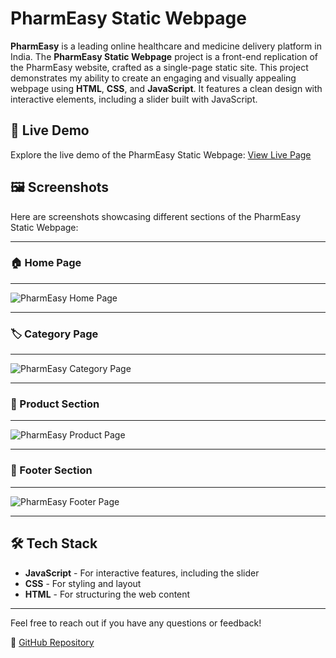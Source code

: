 # PharmEasy Static Webpage

**PharmEasy** is a leading online healthcare and medicine delivery platform in India.
The **PharmEasy Static Webpage** project is a front-end replication of the PharmEasy website, crafted as a single-page static site. This project demonstrates my ability to create an engaging and visually appealing webpage using **HTML**, **CSS**, and **JavaScript**. It features a clean design with interactive elements, including a slider built with JavaScript.

## 🚀 Live Demo
Explore the live demo of the PharmEasy Static Webpage: [View Live Page](https://pharmeasywebsite.netlify.app/)

## 🖼️ Screenshots
Here are screenshots showcasing different sections of the PharmEasy Static Webpage:

---

### 🏠 Home Page
---
![PharmEasy Home Page](https://github.com/Altamashhhhhh/Altamashhhhhh.github.io/blob/main/pharmeasy-home%20(2).png?raw=true)

---

### 🏷️ Category Page
---
![PharmEasy Category Page](https://github.com/Altamashhhhhh/Altamashhhhhh.github.io/blob/main/pharmeasy-category.png?raw=true)

---

### 🛒 Product Section
---
![PharmEasy Product Page](https://github.com/Altamashhhhhh/Altamashhhhhh.github.io/blob/main/pharmeasy-product.png?raw=true)

---

### 📜 Footer Section
---
![PharmEasy Footer Page](https://github.com/Altamashhhhhh/Altamashhhhhh.github.io/blob/main/pharmeasy-footer.png?raw=true)

---

## 🛠️ Tech Stack
- **JavaScript** - For interactive features, including the slider
- **CSS** - For styling and layout
- **HTML** - For structuring the web content

---

Feel free to reach out if you have any questions or feedback!

🔗 [GitHub Repository](https://github.com/Altamashhhhhh)

